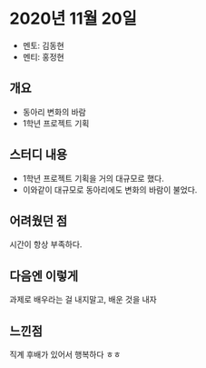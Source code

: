 # 2020년 11월 20일

- 멘토: 김동현
- 멘티: 홍정현

## 개요
- 동아리 변화의 바람
- 1학년 프로젝트 기획

## 스터디 내용
- 1학년 프로젝트 기획을 거의 대규모로 했다.
- 이와같이 대규모로 동아리에도 변화의 바람이 불었다.

## 어려웠던 점
시간이 항상 부족하다.

## 다음엔 이렇게
과제로 배우라는 걸 내지말고, 배운 것을 내자

## 느낀점
직계 후배가 있어서 행복하다 ㅎㅎ
